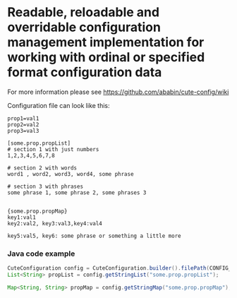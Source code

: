 # Readable, reloadable and overridable configuration management implementation for working with ordinal or specified format configuration data

For more information please see https://github.com/ababin/cute-config/wiki

Configuration file can look like this:

```
prop1=val1
prop2=val2
prop3=val3

[some.prop.propList]
# section 1 with just numbers
1,2,3,4,5,6,7,8

# section 2 with words
word1 , word2, word3, word4, some phrase

# section 3 with phrases
some phrase 1, some phrase 2, some phrases 3


{some.prop.propMap}
key1:val1
key2:val2, key3:val3,key4:val4

key5:val5, key6: some phrase or something a little more
```


### Java code example
```java
CuteConfiguration config = CuteConfiguration.builder().filePath(CONFIG_FILE).refreshPeriodMS(1000).build();
List<String> propList = config.getStringList("some.prop.propList");

Map<String, String> propMap = config.getStringMap("some.prop.propMap");

```
